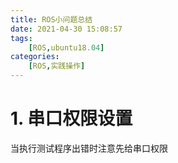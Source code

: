 ```yaml
---
title: ROS小问题总结
date: 2021-04-30 15:08:57
tags: 
    [ROS,ubuntu18.04] 
categories: 
    [ROS,实践操作]
---
```


# 1. 串口权限设置

当执行测试程序出错时注意先给串口权限

